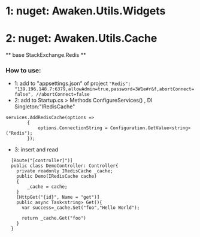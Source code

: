 # 1: nuget: Awaken.Utils.Widgets

# 2: nuget: Awaken.Utils.Cache
** base StackExchange.Redis **
### How to use:
- 1: add to "appsettings.json" of project
`` "Redis": "139.196.148.7:6379,allowAdmin=true,password=3W1e#r&f,abortConnect=false", //abortConnect=false ``
- 2: add to Startup.cs > Methods ConfigureServices() , DI Singleton:"IRedisCache"
```
services.AddRedisCache(options =>
        {
            options.ConnectionString = Configuration.GetValue<string>("Redis");
        });
```
- 3: insert and read 
```
  [Route("[controller]")]
  public class DemoController: Controller{  
    private readonly IRedisCache _cache;    
    public Demo(IRedisCache cache)
    {
        _cache = cache;       
    }
    [HttpGet("{id}", Name = "get")]
    public async Task<string> Get(){
      var success=_cache.Set("foo","Hello World");
      
      return _cache.Get("foo")
    }
  }
```

